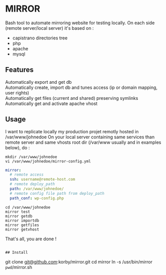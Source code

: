 # MIRROR
Bash tool to automate mirroring website for testing locally. On each side (remote server/local server) it's based on :
- capistrano directories tree
- php 
- apache
- mysql

## Features
Automatically export and get db  
Automatically create, import db and tunes access (ip or domain mapping, user rights)  
Automatically get files (current and shared) preserving symlinks  
Automatically get and activate apache vhost

## Usage
I want to replicate locally my production projet remotly hosted in /var/www/johnedoe
On your local server containing same services than remote server and same vhosts root dir (/var/www usually and in examples below), do :
```
mkdir /var/www/johnedoe
vi /var/www/johnedoe/mirror-config.yml
```

```yaml
mirror:
  # remote access
  ssh: username@remote-host.com
  # remote deploy_path
  path: /var/www/johnedoe/
  # remote config file path from deploy_path
  path_conf: wp-config.php
```
```
cd /var/www/johnedoe
mirror test
mirror getdb
mirror importdb
mirror getfiles
mirror getvhost
```

That's all, you are done !


```

## Install
```
git clone git@github.com:korby/mirror.git
cd mirror
ln -s /usr/bin/mirror `pwd`/mirror.sh
```